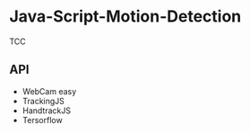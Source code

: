 # Java-Script-Motion-Detection
TCC

## API

  - WebCam easy
  - TrackingJS
  - HandtrackJS
  - Tersorflow
